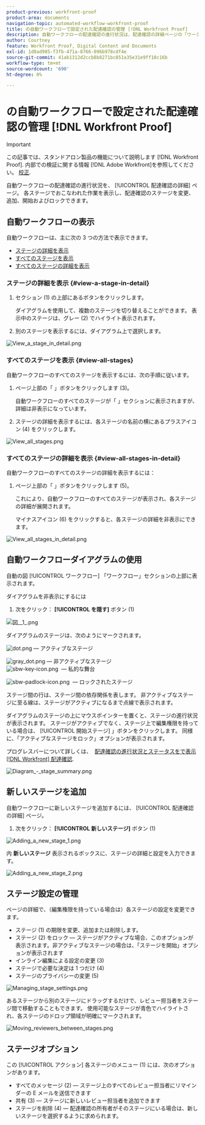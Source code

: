 ```yaml
---
product-previous: workfront-proof
product-area: documents
navigation-topic: automated-workflow-workfront-proof
title: の自動ワークフローで設定された配達確認の管理 [!DNL Workfront Proof]
description: 自動ワークフローの配達確認の進行状況は、配達確認の詳細ページの「ワークフロー」セクションで簡単に追跡できます。 各ステージでおこなわれた作業を表示し、配達確認のステージを変更、追加、開始およびロックできます。
author: Courtney
feature: Workfront Proof, Digital Content and Documents
exl-id: 1d0ad905-f3fb-471a-8766-096b978cdf4e
source-git-commit: 41ab1312d2ccb8b8271bc851a35e31e9ff18c16b
workflow-type: tm+mt
source-wordcount: '690'
ht-degree: 0%

---
```


# の自動ワークフローで設定された配達確認の管理 [!DNL Workfront Proof]

>[!IMPORTANT]
>
>この記事では、スタンドアロン製品の機能について説明します [!DNL Workfront Proof]. 内部での検証に関する情報 [!DNL Adobe Workfront]を参照してください。 [校正](../../../review-and-approve-work/proofing/proofing.md).

自動ワークフローの配達確認の進行状況を、 [!UICONTROL 配達確認の詳細] ページ。 各ステージでおこなわれた作業を表示し、配達確認のステージを変更、追加、開始およびロックできます。

## 自動ワークフローの表示

自動ワークフローは、主に次の 3 つの方法で表示できます。

* [ステージの詳細を表示](#view-a-stage-in-detail)
* [すべてのステージを表示](#view-all-stages)
* [すべてのステージの詳細を表示](#view-all-stages-in-detail)

### ステージの詳細を表示 {#view-a-stage-in-detail}

1. セクション (1) の上部にあるボタンをクリックします。

   ダイアグラムを使用して、複数のステージを切り替えることができます。 表示中のステージは、グレー (2) でハイライト表示されます。

1. 別のステージを表示するには、ダイアグラム上で選択します。

![View_a_stage_in_detail.png](assets/view-a-stage-in-detail-350x249.png)

### すべてのステージを表示 {#view-all-stages}

自動ワークフローのすべてのステージを表示するには、次の手順に従います。

1. ページ上部の「 」ボタンをクリックします (3)。

   自動ワークフローのすべてのステージが「 」セクションに表示されますが、詳細は非表示になっています。

1. ステージの詳細を表示するには、各ステージの名前の横にあるプラスアイコン (4) をクリックします。

![View_all_stages.png](assets/view-all-stages-350x212.png)

### すべてのステージの詳細を表示 {#view-all-stages-in-detail}

自動ワークフローのすべてのステージの詳細を表示するには：

1. ページ上部の「 」ボタンをクリックします (5)。

   これにより、自動ワークフローのすべてのステージが表示され、各ステージの詳細が展開されます。

   マイナスアイコン (6) をクリックすると、各ステージの詳細を非表示にできます。

![View_all_stages_in_detail.png](assets/view-all-stages-in-detail-350x370.png)

## 自動ワークフローダイアグラムの使用

自動の図 [!UICONTROL ワークフロー] 「ワークフロー」セクションの上部に表示されます。

ダイアグラムを非表示にするには

1. 次をクリック： **[!UICONTROL を隠す]** ボタン (1)

![図__1_.png](assets/diagram--1--350x217.png)

ダイアグラムのステージは、次のようにマークされます。

![dot.png](assets/dot.png) — アクティブなステージ

![gray_dot.png](assets/grey-dot.png) — 非アクティブなステージ\
![sbw-key-icon.png](assets/sbw-key-icon.png)   — 私的な舞台

![sbw-padlock-icon.png](assets/sbw-padlock-icon.png)   — ロックされたステージ

ステージ間の行は、ステージ間の依存関係を表します。 非アクティブなステージに至る線は、ステージがアクティブになるまで点線で表示されます。

ダイアグラムのステージの上にマウスポインターを置くと、ステージの進行状況が表示されます。 ステージがアクティブでなく、ステージ上で編集権限を持っている場合は、 [!UICONTROL 開始ステージ] 」ボタンをクリックします。 同様に、「アクティブなステージをロック」オプションが表示されます。

プログレスバーについて詳しくは、  [配達確認の進行状況とステータスをで表示 [!DNL Workfront] 配達確認](../../../workfront-proof/wp-work-proofsfiles/manage-your-work/view-progress-and-status-of-proof.md).

![Diagram_-_stage_summary.png](assets/diagram---stage-summary-350x214.png)

## 新しいステージを追加

自動ワークフローに新しいステージを追加するには、 [!UICONTROL 配達確認の詳細] ページ。

1. 次をクリック： **[!UICONTROL 新しいステージ]** ボタン (1)

![Adding_a_new_stage_1.png](assets/adding-a-new-stage-1-350x218.png)

内 **新しいステージ** 表示されるボックスに、ステージの詳細と設定を入力できます。

![Adding_a_new_stage_2.png](assets/adding-a-new-stage-2-350x332.png)

## ステージ設定の管理

ページの詳細で、（編集権限を持っている場合は）各ステージの設定を変更できます。

* ステージ (1) の期限を変更、追加または削除します。
* ステージ (2) をロック — ステージがアクティブな場合、このオプションが表示されます。非アクティブなステージの場合は、「ステージを開始」オプションが表示されます
* インライン編集による設定の変更 (3)
* ステージで必要な決定は 1 つだけ (4)
* ステージのプライバシーの変更 (5)

![Managing_stage_settings.png](assets/managing-stage-settings-350x93.png)

あるステージから別のステージにドラッグするだけで、レビュー担当者をステージ間で移動することもできます。 使用可能なステージが青色でハイライトされ、各ステージのドロップ領域が明確にマークされます。

![Moving_reviewers_between_stages.png](assets/moving-reviewers-between-stages-350x254.png)

## ステージオプション

この [!UICONTROL アクション] 各ステージのメニュー (1) には、次のオプションがあります。

* すべてのメッセージ (2) — ステージ上のすべてのレビュー担当者にリマインダーの E メールを送信できます
* 共有 (3) — ステージに新しいレビュー担当者を追加できます
* ステージを削除 (4) — 配達確認の所有者がそのステージにいる場合は、新しいステージを選択するように求められます。
